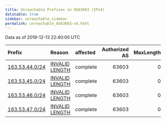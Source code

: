 ```yaml
---
title: Unreachable Prefixes in AS63603 (IPv4)
datatable: true
sidebar: unreachable_sidebar
permalink: unreachable_AS63603-v4.html
---
```


Data as of 2019-12-13 22:40:00 UTC


<div class="datatable-begin"></div>

| Prefix                                                 | Reason                                                                                                   | affected   |   Authorized AS |   MaxLength | Anchor                                       |   unreachable /24s |
|:-------------------------------------------------------|:---------------------------------------------------------------------------------------------------------|:-----------|----------------:|------------:|:---------------------------------------------|-------------------:|
| [163.53.44.0/24](https://stat.ripe.net/163.53.44.0/24) | [INVALID LENGTH](https://rpki-validator.ripe.net/announcement-preview?asn=AS63603&prefix=163.53.44.0/24) | complete   |           63603 |           0 | [APNIC](unreachable_APNIC_RPKI_Root-v4.html) |                  1 |
| [163.53.45.0/24](https://stat.ripe.net/163.53.45.0/24) | [INVALID LENGTH](https://rpki-validator.ripe.net/announcement-preview?asn=AS63603&prefix=163.53.45.0/24) | complete   |           63603 |           0 | [APNIC](unreachable_APNIC_RPKI_Root-v4.html) |                  1 |
| [163.53.46.0/24](https://stat.ripe.net/163.53.46.0/24) | [INVALID LENGTH](https://rpki-validator.ripe.net/announcement-preview?asn=AS63603&prefix=163.53.46.0/24) | complete   |           63603 |           0 | [APNIC](unreachable_APNIC_RPKI_Root-v4.html) |                  1 |
| [163.53.47.0/24](https://stat.ripe.net/163.53.47.0/24) | [INVALID LENGTH](https://rpki-validator.ripe.net/announcement-preview?asn=AS63603&prefix=163.53.47.0/24) | complete   |           63603 |           0 | [APNIC](unreachable_APNIC_RPKI_Root-v4.html) |                  1 |

<div class="datatable-end"></div>